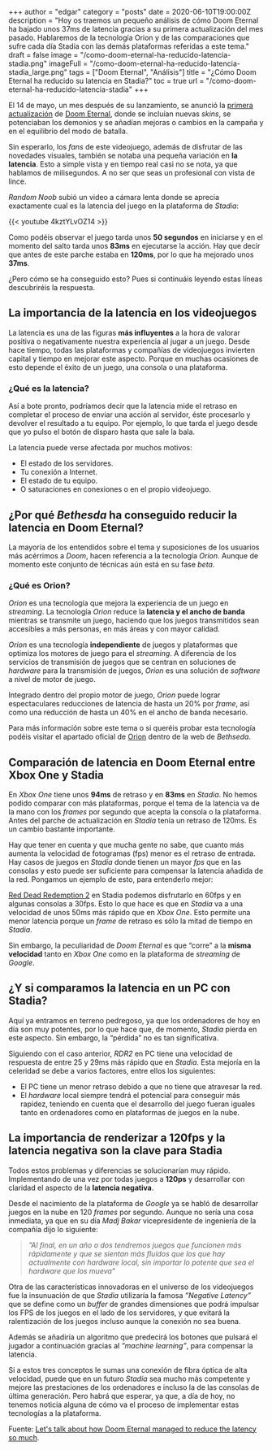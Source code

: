 +++
author = "edgar"
category = "posts"
date = 2020-06-10T19:00:00Z
description = "Hoy os traemos un pequeño análisis de cómo Doom Eternal ha bajado unos 37ms de latencia gracias a su primera actualización del mes pasado. Hablaremos de la tecnología Orion y de las comparaciones que sufre cada día Stadia con las demás plataformas referidas a este tema."
draft = false
image = "/como-doom-eternal-ha-reducido-latencia-stadia.png"
imageFull = "/como-doom-eternal-ha-reducido-latencia-stadia_large.png"
tags = ["Doom Eternal", "Análisis"]
title = "¿Cómo Doom Eternal ha reducido su latencia en Stadia?"
toc = true
url = "/como-doom-eternal-ha-reducido-latencia-stadia"
+++

El 14 de mayo, un mes después de su lanzamiento, se anunció la <a class="u-anchor" href="/primera-actualizacion-doom-eternal">primera actualización</a> de <a class="u-anchor" href="/doom-eternal">Doom Eternal</a>, donde se incluían nuevas _skins_, se potenciaban los demonios y se añadían mejoras o cambios en la campaña y en el equilibrio del modo de batalla.

Sin esperarlo, los _fans_ de este videojuego, además de disfrutar de las novedades visuales, también se notaba una pequeña variación en **la latencia**. Esto a simple vista y en tiempo real casi no se nota, ya que hablamos de milisegundos. A no ser que seas un profesional con vista de lince.

_Random Noob_ subió un video a cámara lenta donde se aprecia exactamente cual es la latencia del juego en la plataforma de _Stadia_:

<div class="u-youtube">
  {{< youtube 4kztYLvOZ14 >}}
</div>

Como podéis observar el juego tarda unos **50 segundos** en iniciarse y en el momento del salto tarda unos **83ms** en ejecutarse la acción. Hay que decir que antes de este parche estaba en **120ms**, por lo que ha mejorado unos **37ms**.

¿Pero cómo se ha conseguido esto? Pues si continuáis leyendo estas líneas descubriréis la respuesta.

## La importancia de la latencia en los videojuegos

La latencia es una de las figuras **más influyentes** a la hora de valorar positiva o negativamente nuestra experiencia al jugar a un juego. Desde hace tiempo, todas las plataformas y compañías de videojuegos invierten capital y tiempo en mejorar este aspecto. Porque en muchas ocasiones de esto depende el éxito de un juego, una consola o una plataforma.

### ¿Qué es la latencia?

Así a bote pronto, podríamos decir que la latencia mide el retraso en completar el proceso de enviar una acción al servidor, éste procesarlo y devolver el resultado a tu equipo. Por ejemplo, lo que tarda el juego desde que yo pulso el botón de disparo hasta que sale la bala.

La latencia puede verse afectada por muchos motivos:

* El estado de los servidores.
* Tu conexión a Internet.
* El estado de tu equipo.
* O saturaciones en conexiones o en el propio videojuego.

## ¿Por qué _Bethesda_ ha conseguido reducir la latencia en Doom Eternal?

La mayoría de los entendidos sobre el tema y suposiciones de los usuarios más acérrimos a _Doom_, hacen referencia a la tecnología _Orion_. Aunque de momento este conjunto de técnicas aún está en su fase _beta_.

### ¿Qué es Orion?

_Orion_ es una tecnología que mejora la experiencia de un juego en _streaming_. La tecnología _Orion_ reduce la **latencia y el ancho de banda** mientras se transmite un juego, haciendo que los juegos transmitidos sean accesibles a más personas, en más áreas y con mayor calidad.

_Orion_ es una tecnología **independiente** de juegos y plataformas que optimiza los motores de juego para el _streaming_. A diferencia de los servicios de transmisión de juegos que se centran en soluciones de _hardware_ para la transmisión de juegos, _Orion_ es una solución de _software_ a nivel de motor de juego.

Integrado dentro del propio motor de juego, _Orion_ puede lograr espectaculares reducciones de latencia de hasta un 20% por _frame_, así como una reducción de hasta un 40% en el ancho de banda necesario.

Para más información sobre este tema o si queréis probar esta tecnología podéis visitar el apartado oficial de <a class="u-anchor" href="https://bethesda.net/en/game/orion" target="_blank" rel="nofollow noopener">Orion</a> dentro de la web de _Bethseda_.

## Comparación de latencia en Doom Eternal entre Xbox One y Stadia

En _Xbox One_ tiene unos **94ms** de retraso y en **83ms** en _Stadia_. No hemos podido comparar con más plataformas, porque el tema de la latencia va de la mano con los _frames_ por segundo que acepta la consola o la plataforma. Antes del parche de actualización en _Stadia_ tenía un retraso de 120ms. Es un cambio bastante importante.

Hay que tener en cuenta y que mucha gente no sabe, que cuanto más aumenta la velocidad de fotogramas (fps) menor es el retraso de entrada. Hay casos de juegos en _Stadia_ donde tienen un mayor _fps_ que en las consolas y esto puede ser suficiente para compensar la latencia añadida de la red. Pongamos un ejemplo de esto, para entenderlo mejor:

<a class="u-anchor" href="/red-dead-redemption-2">Red Dead Redemption 2</a> en Stadia podemos disfrutarlo en 60fps y en algunas consolas a 30fps. Esto lo que hace es que en _Stadia_ va a una velocidad de unos 50ms más rápido que en _Xbox One_. Esto permite una menor latencia porque un _frame_ de retraso es sólo la mitad de tiempo en _Stadia_.

Sin embargo, la peculiaridad de _Doom Eternal_ es que “corre” a la **misma velocidad** tanto en _Xbox One_ como en la plataforma de _streaming_ de _Google_.

## ¿Y si comparamos la latencia en un PC con Stadia?

Aquí ya entramos en terreno pedregoso, ya que los ordenadores de hoy en día son muy potentes, por lo que hace que, de momento, _Stadia_ pierda en este aspecto. Sin embargo, la “pérdida” no es tan significativa.

Siguiendo con el caso anterior, _RDR2_ en PC tiene una velocidad de respuesta de entre 25 y 29ms más rápido que en _Stadia_. Esta mejoría en la celeridad se debe a varios factores, entre ellos los siguientes:

* El PC tiene un menor retraso debido a que no tiene que atravesar la red.
* El _hardware_ local siempre tendrá el potencial para conseguir más rapidez, teniendo en cuenta que el desarrollo del juego fueran iguales tanto en ordenadores como en plataformas de juegos en la nube.

## La importancia de renderizar a 120fps y la latencia negativa son la clave para Stadia

Todos estos problemas y diferencias se solucionarían muy rápido. Implementando de una vez por todas juegos a **120ps** y desarrollar con claridad el aspecto de la **latencia negativa**.

Desde el nacimiento de la plataforma de _Google_ ya se habló de desarrollar juegos en la nube en 120 _frames_ por segundo. Aunque no sería una cosa inmediata, ya que en su día _Madj Bakar_ vicepresidente de ingeniería de la compañía dijo lo siguiente:

> _”Al final, en un año o dos tendremos juegos que funcionen más rápidamente y que se sientan más fluidos que los que hay actualmente con hardware local, sin importar lo potente que sea el hardware que los mueva”_

Otra de las características innovadoras en el universo de los videojuegos fue la insunuación de que _Stadia_ utilizaría la famosa _”Negative Latency”_ que se define como un _buffer_ de grandes dimensiones que podrá impulsar los FPS de los juegos en el lado de los servidores, y que evitará la ralentización de los juegos incluso aunque la conexión no sea buena.

Además se añadiría un algoritmo que predecirá los botones que pulsará el jugador a continuación gracias al _”machine learning”_, para compensar la latencia.

Si a estos tres conceptos le sumas una conexión de fibra óptica de alta velocidad, puede que en un futuro _Stadia_ sea mucho más competente y mejore las prestaciones de los ordenadores e incluso la de las consolas de última generación. Pero habrá que esperar, ya que, a día de hoy, no tenemos noticia alguna de cómo va el proceso de implementar estas tecnologías a la plataforma.

Fuente: <a class="u-anchor" href="https://www.reddit.com/r/Stadia/comments/gzpu8b/lets_talk_about_how_doom_eternal_managed_to/" target="_blank" rel="nofollow noopener">Let's talk about how Doom Eternal managed to reduce the latency so much</a>.
